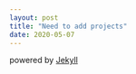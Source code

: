 ```yaml
---
layout: post
title: "Need to add projects"
date: 2020-05-07
---
```


powered by [Jekyll](http://jekyllrb.com)
